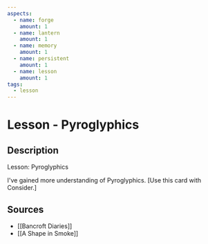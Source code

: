 ```yaml
---
aspects: 
  - name: forge
    amount: 1
  - name: lantern
    amount: 1
  - name: memory
    amount: 1
  - name: persistent
    amount: 1
  - name: lesson
    amount: 1
tags:
  - lesson
---
```


# Lesson - Pyroglyphics

## Description
Lesson: Pyroglyphics

I've gained more understanding of Pyroglyphics. [Use this card with Consider.]
## Sources
- [[Bancroft Diaries]]
- [[A Shape in Smoke]]